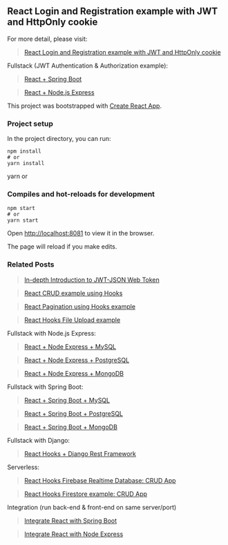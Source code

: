 ## React Login and Registration example with JWT and HttpOnly cookie

For more detail, please visit:
> [React Login and Registration example with JWT and HttpOnly cookie](https://bezkoder.com/react-login-example-jwt-hooks/)

Fullstack (JWT Authentication & Authorization example):
> [React + Spring Boot](https://bezkoder.com/spring-boot-react-jwt-auth/)

> [React + Node.js Express](https://bezkoder.com/react-express-authentication-jwt/)

This project was bootstrapped with [Create React App](https://github.com/facebook/create-react-app).

### Project setup

In the project directory, you can run:

```
npm install
# or
yarn install
```
yarn
or

### Compiles and hot-reloads for development

```
npm start
# or
yarn start
```

Open [http://localhost:8081](http://localhost:8081) to view it in the browser.

The page will reload if you make edits.

### Related Posts
> [In-depth Introduction to JWT-JSON Web Token](https://bezkoder.com/jwt-json-web-token/)

> [React CRUD example using Hooks](https://bezkoder.com/react-hooks-crud-axios-api/)

> [React Pagination using Hooks example](https://bezkoder.com/react-pagination-hooks/)

> [React Hooks File Upload example](https://bezkoder.com/react-hooks-file-upload/)

Fullstack with Node.js Express:
> [React + Node Express + MySQL](https://bezkoder.com/react-node-express-mysql/)

> [React + Node Express + PostgreSQL](https://bezkoder.com/react-node-express-postgresql/)

> [React + Node Express + MongoDB](https://bezkoder.com/react-node-express-mongodb-mern-stack/)

Fullstack with Spring Boot:
> [React + Spring Boot + MySQL](https://bezkoder.com/react-spring-boot-crud/)

> [React + Spring Boot + PostgreSQL](https://bezkoder.com/spring-boot-react-postgresql/)

> [React + Spring Boot + MongoDB](https://bezkoder.com/react-spring-boot-mongodb/)

Fullstack with Django:
> [React Hooks + Django Rest Framework](https://bezkoder.com/django-react-hooks/)

Serverless:
> [React Hooks Firebase Realtime Database: CRUD App ](https://bezkoder.com/react-firebase-hooks-crud/)

> [React Hooks Firestore example: CRUD App](https://bezkoder.com/react-hooks-firestore/)

Integration (run back-end & front-end on same server/port)
> [Integrate React with Spring Boot](https://bezkoder.com/integrate-reactjs-spring-boot/)

> [Integrate React with Node Express](https://bezkoder.com/integrate-react-express-same-server-port/)
